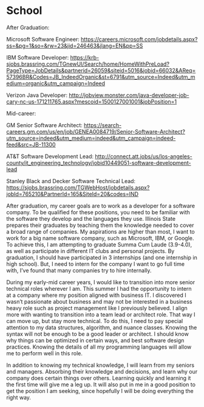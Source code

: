 # School
After Graduation:

Microsoft Software Engineer:
https://careers.microsoft.com/jobdetails.aspx?ss=&pg=1&so=&rw=23&jid=246463&jlang=EN&pp=SS

IBM Software Developer:
https://krb-sjobs.brassring.com/TGnewUI/Search/home/HomeWithPreLoad?PageType=JobDetails&partnerid=26059&siteid=5016&jobid=66032&AReq=57396BR&Codes=JB_IndeedOrganic&st=6791&utm_source=Indeed&utm_medium=organic&utm_campaign=Indeed

Verizon Java Developer:
http://jobview.monster.com/java-developer-job-cary-nc-us-171211765.aspx?mescoid=1500127001001&jobPosition=1

Mid-career:

GM Senior Software Architect:
https://search-careers.gm.com/us/en/job/GENEA0084719/Senior-Software-Architect?utm_source=indeed&utm_medium=indeed&utm_campaign=indeed-feed&src=JB-11300

AT&T Software Development Lead:
http://connect.att.jobs/us/los-angeles-county/it_engineering_technology/jobid10449051-software-development-lead

Stanley Black and Decker Software Technical Lead:
https://sjobs.brassring.com/TGWebHost/jobdetails.aspx?jobId=765210&PartnerId=165&SiteId=20&codes=IND

After graduation, my career goals are to work as a developer for a software company. To be qualified for these positions, you 
need to be familiar with the software they develop and the languages they use. Illinois State prepares their graduates by 
teaching them the knowledge needed to cover a broad range of companies. My aspirations are higher than most, I want to work 
for a big name software company, such as Microsoft, IBM, or Google. To achieve this, I am attempting to graduate Summa Cum 
Laude (3.9-4.0), as well as participate in different IT clubs and personal projects. By graduation, I should have participated
in 3 internships (and one internship in high school). But, I need to intern for the company I want to go full time with, I’ve 
found that many companies try to hire internally.
	
During my early-mid career years, I would like to transition into more senior technical roles wherever I am. This summer I had
the opportunity to intern at a company where my position aligned with business IT. I discovered I wasn’t passionate about 
business and may not be interested in a business heavy role such as project management like I previously believed. I align 
more with wanting to transition into a team lead or architect role. That way I can move up, but stay more technical. To do 
this, I need to pay special attention to my data structures, algorithm, and nuance classes. Knowing the syntax will not be 
enough to be a good leader or architect. I should know why things can be optimized in certain ways, and best software design 
practices. Knowing the details of all my programming languages will allow me to perform well in this role.

In addition to knowing my technical knowledge, I will learn from my seniors and managers. Absorbing their knowledge and
decisions, and learn why our company does certain things over others. Learning quickly and learning it the first time will 
give me a leg up. It will also put in me in a good position to get the position I am seeking, since hopefully I will be doing 
everything the right way.


